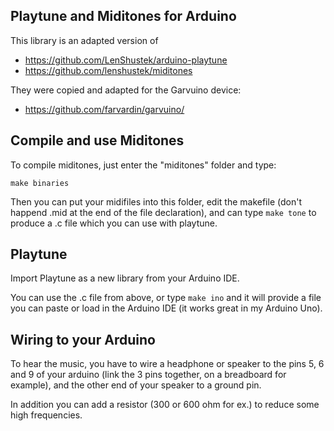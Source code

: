 

## Playtune and Miditones for Arduino 

This library is an adapted version of 

 * https://github.com/LenShustek/arduino-playtune
 * https://github.com/lenshustek/miditones

They were copied and adapted for the Garvuino device:

 * https://github.com/farvardin/garvuino/

## Compile and use Miditones 

To compile miditones, just enter the "miditones" folder and type:

    make binaries

Then you can put your midifiles into this folder, edit the makefile 
(don't happend .mid at the end of the file declaration), and can type 
`make tone` to produce a .c file which you can use with playtune. 

## Playtune 

Import Playtune as a new library from your Arduino IDE.

You can use the .c file from above, or type `make ino` and it will 
provide a file you can paste or load in the Arduino IDE 
(it works great in my Arduino Uno).

## Wiring to your Arduino 

To hear the music, you have to wire a headphone or speaker to the pins 5, 6 and 9 
of your arduino (link the 3 pins together, on a breadboard for example), 
and the other end of your speaker to a ground pin. 

In addition you can add a resistor (300 or 600 ohm for ex.) to reduce some high frequencies.

